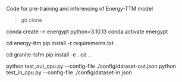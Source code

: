 Code for pre-training and inferencing of Energy-TTM model


> git clone 

conda create -n energypt python=3.10.13
conda activate energypt

cd energy-ttm
pip install -r requirements.txt

cd granite-tsfm
pip install -e .
cd ..


python test_out_cpu.py --config-file ./config/dataset-out.json 
python test_in_cpu.py --config-file ./config/dataset-in.json 

